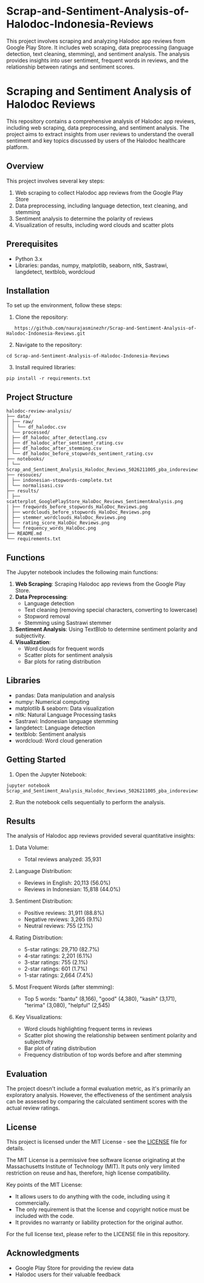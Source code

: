 # Scrap-and-Sentiment-Analysis-of-Halodoc-Indonesia-Reviews
This project involves scraping and analyzing Halodoc app reviews from Google Play Store. It includes web scraping, data preprocessing (language detection, text cleaning, stemming), and sentiment analysis. The analysis provides insights into user sentiment, frequent words in reviews, and the relationship between ratings and sentiment scores.

# Scraping and Sentiment Analysis of Halodoc Reviews

This repository contains a comprehensive analysis of Halodoc app reviews, including web scraping, data preprocessing, and sentiment analysis. The project aims to extract insights from user reviews to understand the overall sentiment and key topics discussed by users of the Halodoc healthcare platform.

## Overview

This project involves several key steps:
1. Web scraping to collect Halodoc app reviews from the Google Play Store
2. Data preprocessing, including language detection, text cleaning, and stemming
3. Sentiment analysis to determine the polarity of reviews
4. Visualization of results, including word clouds and scatter plots

## Prerequisites

- Python 3.x
- Libraries: pandas, numpy, matplotlib, seaborn, nltk, Sastrawi, langdetect, textblob, wordcloud

## Installation

To set up the environment, follow these steps:

1. Clone the repository:
```
   https://github.com/naurajasminezhr/Scrap-and-Sentiment-Analysis-of-Halodoc-Indonesia-Reviews.git
```

2. Navigate to the repository:
```
cd Scrap-and-Sentiment-Analysis-of-Halodoc-Indonesia-Reviews
```
3. Install required libraries:
```
pip install -r requirements.txt
```
## Project Structure
```
halodoc-review-analysis/
├── data/
│ ├── raw/
│ │ └── df_halodoc.csv
│ └── processed/
│ ├── df_halodoc_after_detectlang.csv
│ ├── df_halodoc_after_sentiment_rating.csv
│ ├── df_halodoc_after_stemming.csv
│ └── df_halodoc_before_stopwords_sentiment_rating.csv
├── notebooks/
│ └── Scrap_and_Sentiment_Analysis_Halodoc_Reviews_5026211005_pba_indoreviews.ipynb
├── resouces/
│ ├── indonesian-stopwords-complete.txt
│ └── normalisasi.csv
├── results/
│ ├── scatterplot_GooglePlayStore_HaloDoc_Reviews_SentimentAnalysis.png
│ ├── freqwords_before_stopwords_HaloDoc_Reviews.png
│ ├── wordclouds_before_stopwords_HaloDoc_Reviews.png
│ ├── stemmer_wordclouds_HaloDoc_Reviews.png
│ ├── rating_score_HaloDoc_Reviews.png
│ └── frequency_words_HaloDoc.png
├── README.md
└── requirements.txt
```

## Functions

The Jupyter notebook includes the following main functions:

1. **Web Scraping**: Scraping Halodoc app reviews from the Google Play Store.
2. **Data Preprocessing**: 
   - Language detection
   - Text cleaning (removing special characters, converting to lowercase)
   - Stopword removal
   - Stemming using Sastrawi stemmer
3. **Sentiment Analysis**: Using TextBlob to determine sentiment polarity and subjectivity.
4. **Visualization**: 
   - Word clouds for frequent words
   - Scatter plots for sentiment analysis
   - Bar plots for rating distribution

## Libraries

- pandas: Data manipulation and analysis
- numpy: Numerical computing
- matplotlib & seaborn: Data visualization
- nltk: Natural Language Processing tasks
- Sastrawi: Indonesian language stemming
- langdetect: Language detection
- textblob: Sentiment analysis
- wordcloud: Word cloud generation

## Getting Started

1. Open the Jupyter Notebook:
```
jupyter notebook Scrap_and_Sentiment_Analysis_Halodoc_Reviews_5026211005_pba_indoreviews.ipynb
```

2. Run the notebook cells sequentially to perform the analysis.

## Results

The analysis of Halodoc app reviews provided several quantitative insights:

1. Data Volume:
   - Total reviews analyzed: 35,931

2. Language Distribution:
   - Reviews in English: 20,113 (56.0%)
   - Reviews in Indonesian: 15,818 (44.0%)

3. Sentiment Distribution:
   - Positive reviews: 31,911 (88.8%)
   - Negative reviews: 3,265 (9.1%)
   - Neutral reviews: 755 (2.1%)

4. Rating Distribution:
   - 5-star ratings: 29,710 (82.7%)
   - 4-star ratings: 2,201 (6.1%)
   - 3-star ratings: 755 (2.1%)
   - 2-star ratings: 601 (1.7%)
   - 1-star ratings: 2,664 (7.4%)

5. Most Frequent Words (after stemming):
   - Top 5 words: "bantu" (8,166), "good" (4,380), "kasih" (3,171), "terima" (3,080), "helpful" (2,545)

6. Key Visualizations:
   - Word clouds highlighting frequent terms in reviews
   - Scatter plot showing the relationship between sentiment polarity and subjectivity
   - Bar plot of rating distribution
   - Frequency distribution of top words before and after stemming


## Evaluation

The project doesn't include a formal evaluation metric, as it's primarily an exploratory analysis. However, the effectiveness of the sentiment analysis can be assessed by comparing the calculated sentiment scores with the actual review ratings.

## License

This project is licensed under the MIT License - see the [LICENSE](LICENSE) file for details.

The MIT License is a permissive free software license originating at the Massachusetts Institute of Technology (MIT). It puts only very limited restriction on reuse and has, therefore, high license compatibility.

Key points of the MIT License:
- It allows users to do anything with the code, including using it commercially.
- The only requirement is that the license and copyright notice must be included with the code.
- It provides no warranty or liability protection for the original author.

For the full license text, please refer to the LICENSE file in this repository.

## Acknowledgments

- Google Play Store for providing the review data
- Halodoc users for their valuable feedback
